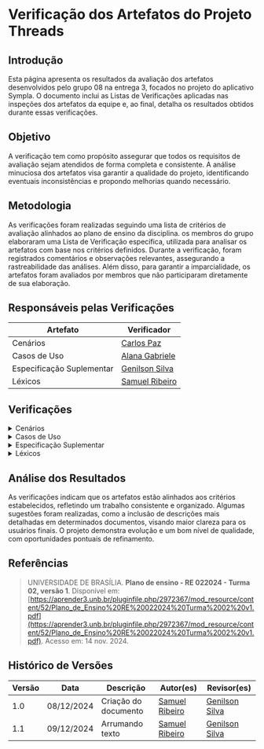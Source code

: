 # Verificação dos Artefatos do Projeto Threads

## Introdução

Esta página apresenta os resultados da avaliação dos artefatos desenvolvidos pelo grupo 08 na entrega 3, focados no projeto do aplicativo Sympla. O documento inclui as Listas de Verificações aplicadas nas inspeções dos artefatos da equipe e, ao final, detalha os resultados obtidos durante essas verificações.

## Objetivo

A verificação tem como propósito assegurar que todos os requisitos de avaliação sejam atendidos de forma completa e consistente. A análise minuciosa dos artefatos visa garantir a qualidade do projeto, identificando eventuais inconsistências e propondo melhorias quando necessário.

## Metodologia

As verificações foram realizadas seguindo uma lista de critérios de avaliação alinhados ao plano de ensino da disciplina. os membros do grupo elaboraram uma Lista de Verificação específica, utilizada para analisar os artefatos com base nos critérios definidos. Durante a verificação, foram registrados comentários e observações relevantes, assegurando a rastreabilidade das análises. Além disso, para garantir a imparcialidade, os artefatos foram avaliados por membros que não participaram diretamente de sua elaboração.

## Responsáveis pelas Verificações

| Artefato                  | Verificador                                        |
| ------------------------- | -------------------------------------------------- |
| Cenários                  | [Carlos Paz](https://github.com/dudupaz)           |
| Casos de Uso              | [Alana Gabriele](https://github.com/alanagabriele) |
| Especificação Suplementar | [Genilson Silva](https://github.com/GenilsonJrs)   |
| Léxicos                   | [Samuel Ribeiro](https://github.com/SamuelRicosta) |

## Verificações

<details>
  <summary>Cenários</summary>

  <!-- Técnicas de priorização  -->
  <h2>Lista de Verificação</h2>

  <div style="text-align: center;">
    <p><strong>Tabela: Lista de Verificação </strong></p>
  </div>

<table border="1">

   <tr>
        <th>Id</th>
        <th>Descrição</th>
        <th>Resposta</th>
        <th>Versão, Data e Hora da Avaliação</th>
        <th>Fonte</th>
   </tr>
   <tr>
        <td>1</td>
        <td>Os cenários descrevem claramente o objetivo da funcionalidade?</td>
        <td>Sim</td>
        <td>versão 1.0 - 09/12</td>
        <td><a href="https://aprender3.unb.br/pluginfile.php/2972471/mod_resource/content/2/ihc-ux-%20Personas.pdf">Fonte</a></td>
   </tr>
   <tr>
        <td>2</td>
        <td>Todos os atores e recursos necessários estão listados de forma adequada?</td>
        <td>Sim</td>
        <td>versão 1.0 - 09/12</td>
        <td><a href="https://aprender3.unb.br/pluginfile.php/2972471/mod_resource/content/2/ihc-ux-%20Personas.pdf">Fonte</a></td>
   </tr>
   <tr>
        <td>3</td>
        <td>Os cenários são descritos de forma sequencial e clara, com todos os passos necessários?</td>
        <td>Sim</td>
        <td>versão 1.0 - 09/12</td>
        <td><a href="https://aprender3.unb.br/pluginfile.php/2972471/mod_resource/content/2/ihc-ux-%20Personas.pdf">Fonte</a></td>
  </tr>
  <tr>
        <td>4</td>
        <td>As restrições e exceções estão corretamente indicadas no cenário?</td>
        <td>Sim</td>
        <td>versão 1.0 - 09/12</td>
        <td><a href="https://aprender3.unb.br/pluginfile.php/2972471/mod_resource/content/2/ihc-ux-%20Personas.pdf">Fonte</a></td>
  </tr>
    <tr>
        <td>5</td>
        <td>O tempo estimado para realizar o cenário está razoável e condiz com a experiência do usuário?</td>
        <td>Sim</td>
        <td>versão 1.0 - 09/12</td>
        <td><a href="https://aprender3.unb.br/pluginfile.php/2972471/mod_resource/content/2/ihc-ux-%20Personas.pdf">Fonte</a></td>
    </tr>
     <tr>
    <td>6</td>
    <td>Todas as páginas de priorização apresentam introdução, metodologia e referências?</td>
    <td>Sim</td>
    <td>versão 1.0 - 09/12	</td>
    <td>Diretriz metodológica utilizada no projeto</td>
  </tr>
  <tr>
    <td>7</td>
    <td>Todas as páginas do documento incluem um histórico de versões padronizado, com os nomes do autor e do revisor?</td>
    <td>Sim</td>
    <td>versão 1.0 - 09/12	</td>
    <td>Diretriz metodológica utilizada no projeto</td>
  </tr>

</table>


<h2>Verificação</h2>
<p>Nenhum problema foi encontrado de acordo com a lista de verificação aplicada.

</p>

<h2>Sugestões</h2>
<p>Nenhuma sugestão a ser apontada.
</p>

<h2>Gravação</h2>
<p>O vídeo pode ser visto direto no <a href="https://youtu.be/SswIZZ-0zuY?si=8SKw7gLXbQFqdH5t">YouTube.</a></p>

<div style="text-align: center;">
  <p>Vídeo 1 - Verificação de Cenários </p>
</div>

<iframe width="560" height="315" src="https://www.youtube.com/embed/SswIZZ-0zuY" title="YouTube video player" frameborder="0" allow="accelerometer; autoplay; clipboard-write; encrypted-media; gyroscope; picture-in-picture; web-share" referrerpolicy="strict-origin-when-cross-origin" allowfullscreen></iframe>

<p style="text-align: center; font-size: 14px;">
    Autor: <a href="https://github.com/dudupaz" target="_blank">Carlos Eduardo</a>
  </p>
</details>

<details>
  <summary>Casos de Uso</summary>

  <!-- Técnicas de priorização  -->
  <h2>Lista de Verificação</h2>

  <div style="text-align: center;">
    <p><strong>Tabela: </strong></p>
  </div>

<table border="1">
  <tr>
    <th>Número</th>
    <th>Critério</th>
    <th>Avaliação</th>
    <th>Fonte</th>
  </tr>
  <tr>
    <td></td>
    <td></td>
    <td></td>
    <td><span></a></td>
  </tr>
</table>

<h2>Verificação</h2>
<p></p>

<h2>Sugestões</h2>
<p></p>

<h2>Gravação</h2>
<p>O vídeo pode ser visto direto no <a href="">YouTube.</a></p>

<div style="text-align: center;">
  <p>Vídeo </p>
</div>

<iframe width="560" height="315" src="" title="YouTube video player" frameborder="0" allow="accelerometer; autoplay; clipboard-write; encrypted-media; gyroscope; picture-in-picture; web-share" referrerpolicy="strict-origin-when-cross-origin" allowfullscreen></iframe>

<p style="text-align: center; font-size: 14px;">
    Autor: <a href="" target="_blank"></a>
</p>
</details>

<details>
  <summary>Especificação Suplementar</summary>

  <!-- Técnicas de priorização  -->
  <h2>Lista de Verificação</h2>

  <div style="text-align: center;">
    <p><strong>Tabela 4 - Especificação Suplementar </strong></p>
  </div>

<table border="1">
  <tr>
    <th>Número</th>
    <th>Critério</th>
    <th>Avaliação</th>
    <th>Fonte</th>
    <th>Autor</th>
  </tr>
  <tr>
    <td>1</td>
    <td>O documento define claramente os requisitos de usabilidade, incluindo tempos de treinamento e padrões a serem atendidos?</td>
    <td>Sim</td>
    <td>v1.0 - 09/12</td>
    <td>Genilson Silva</td>
  </tr>
  <tr>
    <td>2</td>
    <td>Os requisitos de confiabilidade especificam métricas como disponibilidade, MTBF e MTTR?</td>
    <td>Sim</td>
    <td>v1.0 - 09/12</td>
    <td>Genilson Silva</td>
  </tr>
  <tr>
    <td>3</td>
    <td>Os critérios de desempenho incluem tempos de resposta, taxa de transferência e capacidade do sistema?</td>
    <td>Sim</td>
    <td>v1.0 - 09/12</td>
    <td>Genilson Silva</td>
  </tr>
  <tr>
    <td>4</td>
    <td>As restrições de projeto abrangem limitações de design, ferramentas de desenvolvimento e linguagens de software?</td>
    <td>Sim</td>
    <td>v1.0 - 09/12</td>
    <td>Genilson Silva</td>
  </tr>
  <tr>
    <td>5</td>
    <td>Os requisitos de suportabilidade detalham padrões de codificação e acesso à manutenção?</td>
    <td>Sim</td>
    <td>v1.0 - 09/12</td>
    <td>Genilson Silva</td>
  </tr>
  <tr>
    <td>6</td>
    <td>O documento especifica as interfaces de usuário com clareza, detalhando comportamentos esperados?</td>
    <td>Sim</td>
    <td>v1.0 - 09/12</td>
    <td>Genilson Silva</td>
  </tr>
  <tr>
    <td>7</td>
    <td>As interfaces de hardware são descritas adequadamente, incluindo estrutura lógica e endereços físicos?</td>
    <td>Sim</td>
    <td>v1.0 - 09/12</td>
    <td>Genilson Silva</td>
  </tr>
  <tr>
    <td>8</td>
    <td>Os padrões aplicáveis são mencionados e detalhados na seção de requisitos do produto?</td>
    <td>Sim</td>
    <td>v1.0 - 09/12</td>
    <td>Genilson Silva</td>
  </tr>
  <tr>
    <td>9</td>
    <td>O documento identifica e descreve os requisitos de licenciamento?</td>
    <td>Sim</td>
    <td>v1.0 - 09/12</td>
    <td>Genilson Silva</td>
  </tr>
  <tr>
    <td>10</td>
    <td>As referências utilizadas no documento são listadas de forma adequada e completa?</td>
    <td>Sim</td>
    <td>v1.0 - 09/12</td>
    <td>Genilson Silva</td>
  </tr>
</table>

<p style="text-align: center; font-size: 14px;">
    Autor: <a href="https://github.com/GenilsonJrs" target="_blank">Genilson Silva</a>
  </p>


<h2>Verificação</h2>

<p> A lista de verificação foi aplicada ao grupo 8, responsável pela análise do aplicativo Sympla, no contexto da Especificação Suplementar. Após a revisão detalhada, constatou-se que não foram encontrados erros, indicando a conformidade dos requisitos suplementares documentados. </p>

<h2>Sugestões</h2>

<p> Não há sugestões a serem feitas, pois todos os aspectos analisados estão em conformidade com os critérios estabelecidos. O documento atende plenamente às expectativas e requisitos especificados. </p>

<h2>Gravação</h2>
<p>O vídeo pode ser visto direto no <a href="https://www.youtube.com/watch?v=Bdw2eMZospo">YouTube.</a></p>

<div style="text-align: center;">
  <p>Vídeo 3 - Especificação Sumplementar </p>
</div>

<iframe width="560" height="315" src="https://www.youtube.com/embed/Bdw2eMZospo?si=xCBOKDj54C0MOSKR" title="YouTube video player" frameborder="0" allow="accelerometer; autoplay; clipboard-write; encrypted-media; gyroscope; picture-in-picture; web-share" referrerpolicy="strict-origin-when-cross-origin" allowfullscreen></iframe>

<p style="text-align: center; font-size: 14px;">
    Autor: <a href="https://github.com/GenilsonJrs" target="_blank">Genilson Silva</a>
</p>
</details>

<details>
<summary>Léxicos</summary>

  <!-- Técnicas de priorização  -->
  <h2>Lista de Verificação</h2>

 <div style="text-align: center;">
    <p><strong>Tabela 4: Lista de Verificação</strong></p>

<table border="1">
    <tr>
        <th>Número</th>
        <th>O GitHub Pages possui:</th>
        <th>Avaliação</th>
        <th>Versão e Data da Última Avaliação</th>
        <th>Imagem de Referência</th>
    </tr>
    <tr>
        <td>1</td>
        <td>A referência bibliográfica da definição de léxicos foi incluída?</td>
        <td>Sim</td>
        <td>versão 1.0</td>
        <td>
            <a href="https://aprender3.unb.br/pluginfile.php/2972367/mod_resource/content/52/Plano_de_Ensino%20RE%20022024%20Turma%2002%20v1.pdf">Plano de ensino</a>
        </td>
    </tr>
    <tr>
        <td>2</td>
        <td>A foto ou trecho explicando o conceito de léxicos foi adicionada?</td>
        <td>Sim</td>
        <td>versão 1.0</td>
        <td>
            <a href="https://aprender3.unb.br/pluginfile.php/2972367/mod_resource/content/52/Plano_de_Ensino%20RE%20022024%20Turma%2002%20v1.pdf">Plano de ensino</a>
        </td>
    </tr>
    <tr>
        <td>3</td>
        <td>Os léxicos incluem a definição do usuário?</td>
        <td>Sim</td>
        <td>versão 1.0</td>
        <td>
            <a href="https://aprender3.unb.br/pluginfile.php/2972367/mod_resource/content/52/Plano_de_Ensino%20RE%20022024%20Turma%2002%20v1.pdf">Plano de ensino</a>
        </td>
    </tr>
    <tr>
        <td>4</td>
        <td>Há ligações ou conexões claras entre os léxicos?</td>
        <td>Sim</td>
        <td>versão 1.0</td>
        <td>
            <a href="https://aprender3.unb.br/pluginfile.php/2972367/mod_resource/content/52/Plano_de_Ensino%20RE%20022024%20Turma%2002%20v1.pdf">Plano de ensino</a>
        </td>
    </tr>
    <tr>
        <td>5</td>
        <td>Os léxicos utilizam a estrutura de dicionário (verbo, objeto, estado)?</td>
        <td>Sim</td>
        <td>versão 1.0</td>
        <td>
            <a href="https://aprender3.unb.br/pluginfile.php/2972367/mod_resource/content/52/Plano_de_Ensino%20RE%20022024%20Turma%2002%20v1.pdf">Plano de ensino</a>
        </td>
    </tr>
    <tr>
        <td>6</td>
        <td>A página de modelagem apresenta clareza e está organizada visualmente?</td>
        <td>Sim</td>
        <td>versão 1.0</td>
        <td>
            <a href="https://aprender3.unb.br/pluginfile.php/2972367/mod_resource/content/52/Plano_de_Ensino%20RE%20022024%20Turma%2002%20v1.pdf">Plano de ensino</a>
        </td>
    </tr>
</table>
 <p style="text-align: center; font-size: 14px;">
    Autor: <a href="https://github.com/SamuelRicosta" target="_blank">Samuel Ribeiro</a>
  </p>

<h2>Problemas</h2>
Nenhum problema foi encontrado de acordo com a lista de verificação aplicada.

<h2>Sugestões</h2>

Nenhuma sugestão a ser apontada.

<h2>Gravação</h2>

<p >O vídeo pode ser visto direto no <a href="https://youtu.be/k00YbZH6Tag">YouTube.</a></p>

<div style="text-align: center">
<p>Vídeo 4 - Verificação de Personas </p>
</div>

<iframe width="560" height="315" src="https://www.youtube.com/embed/k00YbZH6Tag?si=Z23EWIkKVvX8hHp8" title="YouTube video player" frameborder="0" allow="accelerometer; autoplay; clipboard-write; encrypted-media; gyroscope; picture-in-picture; web-share" referrerpolicy="strict-origin-when-cross-origin" allowfullscreen></iframe>

<p style="text-align: center; font-size: 14px;">
    Autor: <a href="https://github.com/SamuelRicosta" target="_blank">Samuel Ribeiro</a>
  </p>
</details>

## Análise dos Resultados

As verificações indicam que os artefatos estão alinhados aos critérios estabelecidos, refletindo um trabalho consistente e organizado. Algumas sugestões foram realizadas, como a inclusão de descrições mais detalhadas em determinados documentos, visando maior clareza para os usuários finais. O projeto demonstra evolução e um bom nível de qualidade, com oportunidades pontuais de refinamento.

## Referências

> UNIVERSIDADE DE BRASÍLIA. **Plano de ensino - RE 022024 - Turma 02, versão 1**. Disponível em: [https://aprender3.unb.br/pluginfile.php/2972367/mod_resource/content/52/Plano_de_Ensino%20RE%20022024%20Turma%2002%20v1.pdf](https://aprender3.unb.br/pluginfile.php/2972367/mod_resource/content/52/Plano_de_Ensino%20RE%20022024%20Turma%2002%20v1.pdf). Acesso em: 14 nov. 2024.

## Histórico de Versões

| **Versão** | **Data**   | **Descrição**        | **Autor(es)**                                | **Revisor(es)**                                  |
| ---------- | ---------- | -------------------- | -------------------------------------------- | ------------------------------------------------ |
| 1.0        | 08/12/2024 | Criação do documento | [Samuel Ribeiro](https://github.com/SamuelRicosta) | [Genilson Silva](https://github.com/GenilsonJrs) |
| 1.1        | 09/12/2024 | Arrumando texto | [Samuel Ribeiro](https://github.com/SamuelRicosta) | [Genilson Silva](https://github.com/GenilsonJrs) |
